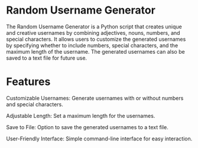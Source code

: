 # Random Username Generator
The Random Username Generator is a Python script that creates unique and creative usernames by combining adjectives, nouns, numbers, and special characters. It allows users to customize the generated usernames by specifying whether to include numbers, special characters, and the maximum length of the username. The generated usernames can also be saved to a text file for future use.

# Features
Customizable Usernames: Generate usernames with or without numbers and special characters.

Adjustable Length: Set a maximum length for the usernames.

Save to File: Option to save the generated usernames to a text file.

User-Friendly Interface: Simple command-line interface for easy interaction.
